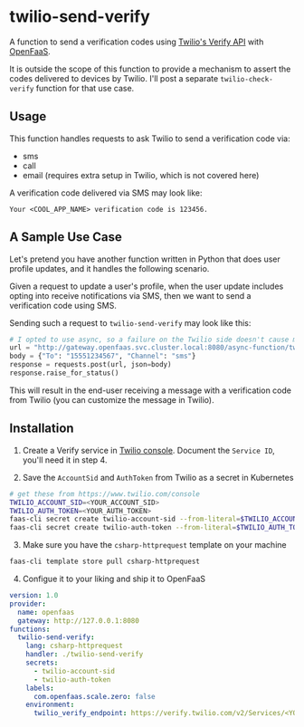 # twilio-send-verify

A function to send a verification codes using [Twilio's Verify API](https://www.twilio.com/docs/verify/api) with [OpenFaaS](https://www.openfaas.com/).

It is outside the scope of this function to provide a mechanism to assert the codes delivered to devices by Twilio. I'll post a separate `twilio-check-verify` function for that use case.

## Usage

This function handles requests to ask Twilio to send a verification code via:

- sms
- call
- email (requires extra setup in Twilio, which is not covered here)

A verification code delivered via SMS may look like:

```
Your <COOL_APP_NAME> verification code is 123456.
```

## A Sample Use Case

Let's pretend you have another function written in Python that does user profile updates, and it handles the following scenario.

Given a request to update a user's profile, when the user update includes opting into receive notifications via SMS, then we want to send a verification code using SMS.

Sending such a request to `twilio-send-verify` may look like this:

```python
# I opted to use async, so a failure on the Twilio side doesn't cause my user update to fail
url = "http://gateway.openfaas.svc.cluster.local:8080/async-function/twilio-send-verify.openfaas-fn"
body = {"To": "15551234567", "Channel": "sms"}
response = requests.post(url, json=body)
response.raise_for_status()
```

This will result in the end-user receiving a message with a verification code from Twilio (you can customize the message in Twilio).

## Installation

1. Create a Verify service in [Twilio console](https://www.twilio.com/console/verify/services). Document the `Service ID`, you'll need it in step 4.

2. Save the `AccountSid` and `AuthToken` from Twilio as a secret in Kubernetes

```bash
# get these from https://www.twilio.com/console
TWILIO_ACCOUNT_SID=<YOUR_ACCOUNT_SID>
TWILIO_AUTH_TOKEN=<YOUR_AUTH_TOKEN>
faas-cli secret create twilio-account-sid --from-literal=$TWILIO_ACCOUNT_SID
faas-cli secret create twilio-auth-token --from-literal=$TWILIO_AUTH_TOKEN
```

3. Make sure you have the `csharp-httprequest` template on your machine

```bash
faas-cli template store pull csharp-httprequest
```

4. Configue it to your liking and ship it to OpenFaaS

```yaml
version: 1.0
provider:
  name: openfaas
  gateway: http://127.0.0.1:8080
functions:
  twilio-send-verify:
    lang: csharp-httprequest
    handler: ./twilio-send-verify
    secrets:
      - twilio-account-sid
      - twilio-auth-token
    labels:
      com.openfaas.scale.zero: false
    environment:
      twilio_verify_endpoint: https://verify.twilio.com/v2/Services/<YOUR_VERIFY_SERVICE_ID>/Verifications
```
